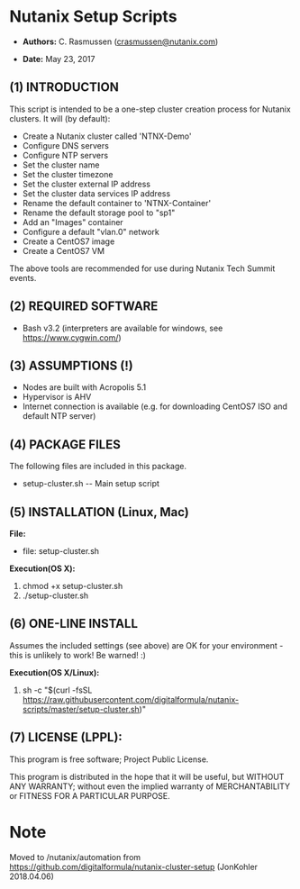 # Nutanix Setup Scripts

- **Authors:**      C. Rasmussen (crasmussen@nutanix.com)

- **Date:**         May 23, 2017

(1) INTRODUCTION
----------------

This script is intended to be a one-step cluster creation process for Nutanix clusters.  It will (by default):

- Create a Nutanix cluster called 'NTNX-Demo'
- Configure DNS servers
- Configure NTP servers
- Set the cluster name
- Set the cluster timezone
- Set the cluster external IP address
- Set the cluster data services IP address
- Rename the default container to 'NTNX-Container'
- Rename the default storage pool to "sp1"
- Add an "Images" container
- Configure a default "vlan.0" network
- Create a CentOS7 image
- Create a CentOS7 VM

The above tools are recommended for use during Nutanix Tech Summit events.

(2) REQUIRED SOFTWARE
---------------------
- Bash v3.2 (interpreters are available for windows, see https://www.cygwin.com/)

(3) ASSUMPTIONS (!)
-------------------
- Nodes are built with Acropolis 5.1
- Hypervisor is AHV
- Internet connection is available (e.g. for downloading CentOS7 ISO and default NTP server)

(4) PACKAGE FILES
------------------
The following files are included in this package.

- setup-cluster.sh             -- Main setup script

(5) INSTALLATION (Linux, Mac)
-----------------------------
**File:**
- file: setup-cluster.sh 

**Execution(OS X):**
1. chmod +x setup-cluster.sh
2. ./setup-cluster.sh

(6) ONE-LINE INSTALL
--------------------

Assumes the included settings (see above) are OK for your environment - this is unlikely to work!  Be warned!  :)

**Execution(OS X/Linux):**
1.  sh -c "$(curl -fsSL https://raw.githubusercontent.com/digitalformula/nutanix-scripts/master/setup-cluster.sh)"

(7) LICENSE (LPPL):
-------------------
This program is free software; Project Public License.

This program is distributed in the hope that it will be useful, but WITHOUT ANY WARRANTY; without even the implied warranty of MERCHANTABILITY or FITNESS FOR A PARTICULAR PURPOSE.

# Note
Moved to /nutanix/automation from https://github.com/digitalformula/nutanix-cluster-setup (JonKohler 2018.04.06)